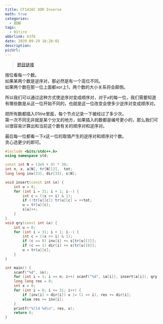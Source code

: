```yaml
---
title: CF1416C XOR Inverse
math: true
categories:
  - 题解
tags:
  - 01tire
abbrlink: b3f6
date: 2020-09-29 16:28:02
description:
picUrl:
---
```



>[题目链接](https://codeforces.com/contest/1416/problem/C)  

按位看每一个数。  
如果某两个数是逆序对，那必然是有一个高位不同。  
如果两个数在那一位上面都$\text{xor}$上$1$，两个数的大小关系将会颠倒。  

所以我们可以通过这种方式使逆序对变成顺序对，对于$x$的每一位，我们需要知道有哪些数是从这一位开始不同的，也就是这一位改变会使多少逆序对变成顺序对。  

把所有数都插入$01tire$里面，每个节点记录一下被经过了多少次。  
第一次不同无非就是某个分叉的地方，如果插入的数都是编号更小的，那么我们可以很容易计算出和当前这个数有关的顺序对和逆序对。  

最后每一位都看一下$x$这一位的取值产生的逆序对和顺序对个数。  
贪心选更少的即可。  

```cpp
#include <bits/stdc++.h>
using namespace std;

const int N = (3e5 + 9) * 30;
int n, x, a[N], tr[N][2],  tot; 
long long inv[33], dir[33], s[N];

void insert(const int &x) {
	int u = 0;
	for (int i = 31; i + 1; i--) {
        int c = ((x >> i) & 1);
		if (!tr[u][c]) tr[u][c] = ++tot;
	    u = tr[u][c];
        s[u]++;
	}
}
void qry(const int &x) {
	int u = 0;
	for (int i = 31; i + 1; i--) {
		int c = ((x >> i) & 1);
		if (c == 0) inv[i] += s[tr[u][1]];
		if (c == 1) dir[i] += s[tr[u][0]];
		u = tr[u][c];
	}
}

int main() {
    scanf("%d", &n);
	for (int i = 1; i <= n; i++) scanf("%d", &a[i]), insert(a[i]), qry(a[i]);
	long long res = 0;
	int x = 0;
	for (int i = 0; i <= 31; i++) {
		if (inv[i] > dir[i]) x |= (1 << i), res += dir[i];
		else res += inv[i];
	}
	printf("%lld %d\n", res, x);
	return 0;
}
```